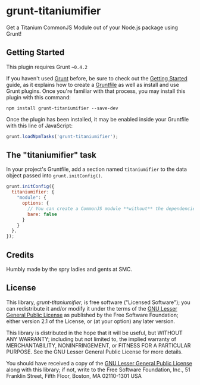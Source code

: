 grunt-titaniumifier
===================

Get a Titanium CommonJS Module out of your Node.js package using Grunt!


Getting Started
---------------

This plugin requires Grunt `~0.4.2`

If you haven't used [Grunt](http://gruntjs.com/) before, be sure to check out the [Getting Started](http://gruntjs.com/getting-started) guide, as it explains how to create a [Gruntfile](http://gruntjs.com/sample-gruntfile) as well as install and use Grunt plugins. Once you're familiar with that process, you may install this plugin with this command:

```shell
npm install grunt-titaniumifier --save-dev
```

Once the plugin has been installed, it may be enabled inside your Gruntfile with this line of JavaScript:

```js
grunt.loadNpmTasks('grunt-titaniumifier');
```

The "titaniumifier" task
------------------------

In your project's Gruntfile, add a section named `titaniumifier` to the data object passed into `grunt.initConfig()`.

```js
grunt.initConfig({
  titaniumifier: {
    "module": {
      options: {
        // You can create a CommonJS module **without** the dependencies bundled
        bare: false
      }
    }
  },
});
```

Credits
-------

Humbly made by the spry ladies and gents at SMC.


License
-------

This library, *grunt-titaniumifier*, is free software ("Licensed Software"); you can
redistribute it and/or modify it under the terms of the [GNU Lesser General
Public License](http://www.gnu.org/licenses/lgpl-2.1.html) as published by the
Free Software Foundation; either version 2.1 of the License, or (at your
option) any later version.

This library is distributed in the hope that it will be useful, but WITHOUT ANY
WARRANTY; including but not limited to, the implied warranty of MERCHANTABILITY,
NONINFRINGEMENT, or FITNESS FOR A PARTICULAR PURPOSE. See the GNU Lesser General
Public License for more details.

You should have received a copy of the [GNU Lesser General Public
License](http://www.gnu.org/licenses/lgpl-2.1.html) along with this library; if
not, write to the Free Software Foundation, Inc., 51 Franklin Street, Fifth
Floor, Boston, MA 02110-1301 USA
